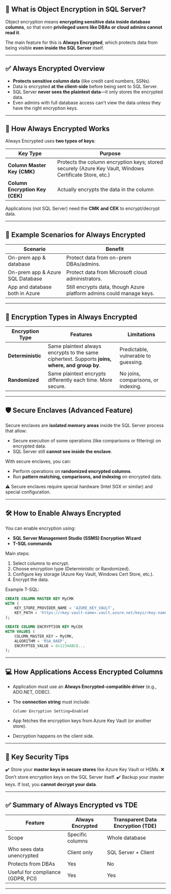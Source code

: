 ## 🔐 **What is Object Encryption in SQL Server?**

Object encryption means **encrypting sensitive data inside database columns**, so that even **privileged users like DBAs or cloud admins cannot read it**.

The main feature for this is **Always Encrypted**, which protects data from being visible **even inside the SQL Server** itself.

---

## ✅ **Always Encrypted Overview**

- **Protects sensitive column data** (like credit card numbers, SSNs).
- Data is encrypted **at the client-side** before being sent to SQL Server.
- SQL Server **never sees the plaintext data**—it only stores the encrypted data.
- Even admins with full database access can't view the data unless they have the right encryption keys.

---

## 🔑 **How Always Encrypted Works**

Always Encrypted uses **two types of keys**:

| Key Type                        | Purpose                                                                                                 |
| ------------------------------- | ------------------------------------------------------------------------------------------------------- |
| **Column Master Key (CMK)**     | Protects the column encryption keys; stored securely (Azure Key Vault, Windows Certificate Store, etc.) |
| **Column Encryption Key (CEK)** | Actually encrypts the data in the column                                                                |

Applications (not SQL Server) need the **CMK and CEK** to encrypt/decrypt data.

---

## 📄 **Example Scenarios for Always Encrypted**

| Scenario                         | Benefit                                                              |
| -------------------------------- | -------------------------------------------------------------------- |
| On-prem app & database           | Protect data from on-prem DBAs/admins.                               |
| On-prem app & Azure SQL Database | Protect data from Microsoft cloud administrators.                    |
| App and database both in Azure   | Still encrypts data, though Azure platform admins could manage keys. |

---

## 🔄 **Encryption Types in Always Encrypted**

| Encryption Type   | Features                                                                                        | Limitations                          |
| ----------------- | ----------------------------------------------------------------------------------------------- | ------------------------------------ |
| **Deterministic** | Same plaintext always encrypts to the same ciphertext. Supports **joins, where, and group by**. | Predictable, vulnerable to guessing. |
| **Randomized**    | Same plaintext encrypts differently each time. More secure.                                     | No joins, comparisons, or indexing.  |

---

## 🛡️ **Secure Enclaves (Advanced Feature)**

Secure enclaves are **isolated memory areas** inside the SQL Server process that allow:

- Secure execution of some operations (like comparisons or filtering) on encrypted data.
- SQL Server still **cannot see inside the enclave**.

With secure enclaves, you can:

- Perform operations on **randomized encrypted columns**.
- Run **pattern matching, comparisons, and indexing** on encrypted data.

⚠️ Secure enclaves require special hardware (Intel SGX or similar) and special configuration.

---

## 🛠️ **How to Enable Always Encrypted**

You can enable encryption using:

- **SQL Server Management Studio (SSMS) Encryption Wizard**
- **T-SQL commands**

Main steps:

1. Select columns to encrypt.
2. Choose encryption type (Deterministic or Randomized).
3. Configure key storage (Azure Key Vault, Windows Cert Store, etc.).
4. Encrypt the data.

Example T-SQL:

```sql
CREATE COLUMN MASTER KEY MyCMK
WITH (
    KEY_STORE_PROVIDER_NAME = 'AZURE_KEY_VAULT',
    KEY_PATH = 'https://<key-vault-name>.vault.azure.net/keys/<key-name>'
);

CREATE COLUMN ENCRYPTION KEY MyCEK
WITH VALUES (
    COLUMN_MASTER_KEY = MyCMK,
    ALGORITHM = 'RSA_OAEP',
    ENCRYPTED_VALUE = 0x1234ABCD...
);
```

---

## 💻 **How Applications Access Encrypted Columns**

- Application must use an **Always Encrypted-compatible driver** (e.g., ADO.NET, ODBC).
- The **connection string** must include:

  ```
  Column Encryption Setting=Enabled
  ```

- App fetches the encryption keys from Azure Key Vault (or another store).
- Decryption happens on the client side.

---

## 🔑 **Key Security Tips**

✔️ Store your **master keys in secure stores** like Azure Key Vault or HSMs.
❌ Don’t store encryption keys on the SQL Server itself.
✔️ Backup your master keys. If lost, you **cannot decrypt your data**.

---

## ✅ **Summary of Always Encrypted vs TDE**

| Feature                           | Always Encrypted | Transparent Data Encryption (TDE) |
| --------------------------------- | ---------------- | --------------------------------- |
| Scope                             | Specific columns | Whole database                    |
| Who sees data unencrypted         | Client only      | SQL Server + Client               |
| Protects from DBAs                | Yes              | No                                |
| Useful for compliance (GDPR, PCI) | Yes              | Yes                               |

---
